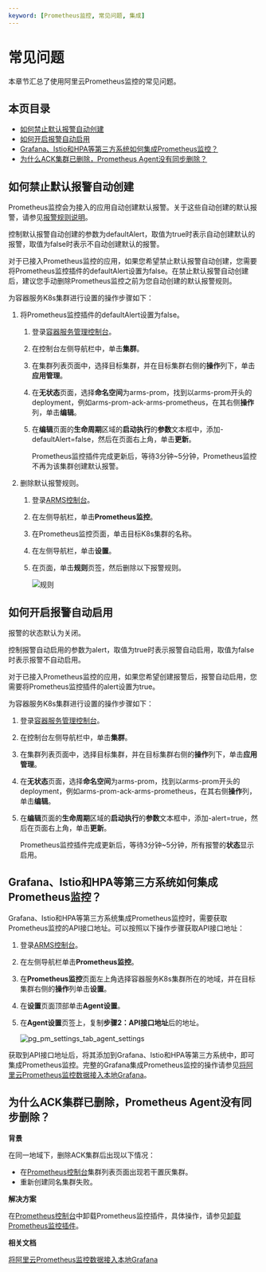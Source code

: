 ```yaml
---
keyword: [Prometheus监控, 常见问题, 集成]
---
```


# 常见问题

本章节汇总了使用阿里云Prometheus监控的常见问题。

## 本页目录

-   [如何禁止默认报警自动创建](#section_7bu_xio_mii)
-   [如何开启报警自动启用](#section_vsq_o9l_nyk)
-   [Grafana、Istio和HPA等第三方系统如何集成Prometheus监控？](#section_zb5_wdo_ofw)
-   [为什么ACK集群已删除，Prometheus Agent没有同步删除？](#section_7v0_4pa_yom)

## 如何禁止默认报警自动创建

Prometheus监控会为接入的应用自动创建默认报警。关于这些自动创建的默认报警，请参见[报警规则说明]()。

控制默认报警自动创建的参数为defaultAlert，取值为true时表示自动创建默认的报警，取值为false时表示不自动创建默认的报警。

对于已接入Prometheus监控的应用，如果您希望禁止默认报警自动创建，您需要将Prometheus监控插件的defaultAlert设置为false。在禁止默认报警自动创建后，建议您手动删除Prometheus监控之前为您自动创建的默认报警规则。

为容器服务K8s集群进行设置的操作步骤如下：

1.  将Prometheus监控插件的defaultAlert设置为false。

    1.  登录[容器服务管理控制台](https://cs.console.aliyun.com)。

    2.  在控制台左侧导航栏中，单击**集群**。

    3.  在集群列表页面中，选择目标集群，并在目标集群右侧的**操作**列下，单击**应用管理**。

    4.  在**无状态**页面，选择**命名空间**为arms-prom，找到以arms-prom开头的deployment，例如arms-prom-ack-arms-prometheus，在其右侧**操作**列，单击**编辑**。

    5.  在**编辑**页面的**生命周期**区域的**启动执行**的**参数**文本框中，添加-defaultAlert=false，然后在页面右上角，单击**更新**。

        Prometheus监控插件完成更新后，等待3分钟~5分钟，Prometheus监控不再为该集群创建默认报警。

2.  删除默认报警规则。

    1.  登录[ARMS控制台](https://arms-ap-southeast-1.console.aliyun.com/#/home)。

    2.  在左侧导航栏，单击**Prometheus监控**。

    3.  在Prometheus监控页面，单击目标K8s集群的名称。

    4.  在左侧导航栏，单击**设置**。

    5.  在页面，单击**规则**页签，然后删除以下报警规则。

        ![规则](https://static-aliyun-doc.oss-accelerate.aliyuncs.com/assets/img/zh-CN/7812645161/p248872.png)


## 如何开启报警自动启用

报警的状态默认为关闭。

控制报警自动启用的参数为alert，取值为true时表示报警自动启用，取值为false时表示报警不自动启用。

对于已接入Prometheus监控的应用，如果您希望创建报警后，报警自动启用，您需要将Prometheus监控插件的alert设置为true。

为容器服务K8s集群进行设置的操作步骤如下：

1.  登录[容器服务管理控制台](https://cs.console.aliyun.com)。

2.  在控制台左侧导航栏中，单击**集群**。

3.  在集群列表页面中，选择目标集群，并在目标集群右侧的**操作**列下，单击**应用管理**。

4.  在**无状态**页面，选择**命名空间**为arms-prom，找到以arms-prom开头的deployment，例如arms-prom-ack-arms-prometheus，在其右侧**操作**列，单击**编辑**。

5.  在**编辑**页面的**生命周期**区域的**启动执行**的**参数**文本框中，添加-alert=true，然后在页面右上角，单击**更新**。

    Prometheus监控插件完成更新后，等待3分钟~5分钟，所有报警的**状态**显示启用。


## Grafana、Istio和HPA等第三方系统如何集成Prometheus监控？

Grafana、Istio和HPA等第三方系统集成Prometheus监控时，需要获取Prometheus监控的API接口地址。可以按照以下操作步骤获取API接口地址：

1.  登录[ARMS控制台](https://arms-ap-southeast-1.console.aliyun.com/#/home)。

2.  在左侧导航栏单击**Prometheus监控**。

3.  在**Prometheus监控**页面左上角选择容器服务K8s集群所在的地域，并在目标集群右侧的**操作**列单击**设置**。

4.  在**设置**页面顶部单击**Agent设置**。

5.  在**Agent设置**页签上，复制**步骤2：API接口地址**后的地址。

    ![pg_pm_settings_tab_agent_settings](https://static-aliyun-doc.oss-accelerate.aliyuncs.com/assets/img/zh-CN/4584298951/p103094.png)


获取到API接口地址后，将其添加到Grafana、Istio和HPA等第三方系统中，即可集成Prometheus监控。完整的Grafana集成Prometheus监控的操作请参见[将阿里云Prometheus监控数据接入本地Grafana]()。

## 为什么ACK集群已删除，Prometheus Agent没有同步删除？

**背景**

在同一地域下，删除ACK集群后出现以下情况：

-   在[Prometheus控制台](https://prometheus.console.aliyun.com/#/home)集群列表页面出现若干置灰集群。
-   重新创建同名集群失败。

**解决方案**

在[Prometheus控制台](https://prometheus.console.aliyun.com/#/home)中卸载Prometheus监控插件，具体操作，请参见[卸载Prometheus监控插件]()。

**相关文档**  


[将阿里云Prometheus监控数据接入本地Grafana]()

